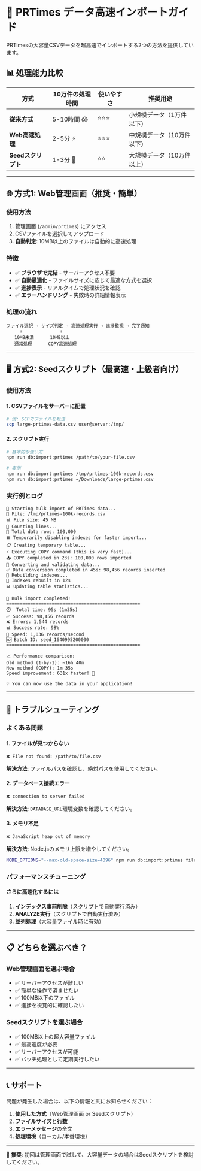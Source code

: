 # 🚀 PRTimes データ高速インポートガイド

PRTimesの大容量CSVデータを超高速でインポートする2つの方法を提供しています。

## 📊 処理能力比較

| 方式 | 10万件の処理時間 | 使いやすさ | 推奨用途 |
|------|-------------|-----------|----------|
| **従来方式** | 5-10時間 😱 | ⭐⭐⭐ | 小規模データ（1万件以下） |
| **Web高速処理** | 2-5分 ⚡ | ⭐⭐⭐ | 中規模データ（10万件以下） |
| **Seedスクリプト** | 1-3分 🚀 | ⭐⭐ | 大規模データ（10万件以上） |

---

## 🌐 方式1: Web管理画面（推奨・簡単）

### 使用方法
1. 管理画面 (`/admin/prtimes`) にアクセス
2. CSVファイルを選択してアップロード
3. **自動判定**: 10MB以上のファイルは自動的に高速処理

### 特徴
- ✅ **ブラウザで完結** - サーバーアクセス不要
- ✅ **自動最適化** - ファイルサイズに応じて最適な方式を選択
- ✅ **進捗表示** - リアルタイムで処理状況を確認
- ✅ **エラーハンドリング** - 失敗時の詳細情報表示

### 処理の流れ
```
ファイル選択 → サイズ判定 → 高速処理実行 → 進捗監視 → 完了通知
     ↓              ↓
   10MB未満      10MB以上
   通常処理      COPY高速処理
```

---

## 🖥️ 方式2: Seedスクリプト（最高速・上級者向け）

### 使用方法

#### 1. CSVファイルをサーバーに配置
```bash
# 例: SCPでファイルを転送
scp large-prtimes-data.csv user@server:/tmp/
```

#### 2. スクリプト実行
```bash
# 基本的な使い方
npm run db:import:prtimes /path/to/your-file.csv

# 実例
npm run db:import:prtimes /tmp/prtimes-100k-records.csv
npm run db:import:prtimes ~/Downloads/large-prtimes.csv
```

### 実行例とログ
```
🚀 Starting bulk import of PRTimes data...
📁 File: /tmp/prtimes-100k-records.csv
📊 File size: 45 MB
🔢 Counting lines...
📝 Total data rows: 100,000
⏸️ Temporarily disabling indexes for faster import...
📋 Creating temporary table...
⚡ Executing COPY command (this is very fast)...
📥 COPY completed in 23s: 100,000 rows imported
🔄 Converting and validating data...
✅ Data conversion completed in 45s: 98,456 records inserted
🔨 Rebuilding indexes...
🔨 Indexes rebuilt in 12s
📊 Updating table statistics...

🎉 Bulk import completed!
==================================================
⏱️  Total time: 95s (1m35s)
✅ Success: 98,456 records
❌ Errors: 1,544 records
📊 Success rate: 98%
🚀 Speed: 1,036 records/second
🆔 Batch ID: seed_1640995200000
==================================================

📈 Performance comparison:
Old method (1-by-1): ~16h 40m
New method (COPY): 1m 35s
Speed improvement: 631x faster! 🚀

💡 You can now use the data in your application!
```

---

## 🔧 トラブルシューティング

### よくある問題

#### 1. ファイルが見つからない
```bash
❌ File not found: /path/to/file.csv
```
**解決方法**: ファイルパスを確認し、絶対パスを使用してください。

#### 2. データベース接続エラー
```bash
❌ connection to server failed
```
**解決方法**: `DATABASE_URL`環境変数を確認してください。

#### 3. メモリ不足
```bash
❌ JavaScript heap out of memory
```
**解決方法**: Node.jsのメモリ上限を増やしてください。
```bash
NODE_OPTIONS="--max-old-space-size=4096" npm run db:import:prtimes file.csv
```

### パフォーマンスチューニング

#### さらに高速化するには
1. **インデックス事前削除**（スクリプトで自動実行済み）
2. **ANALYZE実行**（スクリプトで自動実行済み）
3. **並列処理**（大容量ファイル時に有効）

---

## 📋 どちらを選ぶべき？

### Web管理画面を選ぶ場合
- ✅ サーバーアクセスが難しい
- ✅ 簡単な操作で済ませたい
- ✅ 100MB以下のファイル
- ✅ 進捗を視覚的に確認したい

### Seedスクリプトを選ぶ場合
- ✅ 100MB以上の超大容量ファイル
- ✅ 最高速度が必要
- ✅ サーバーアクセスが可能
- ✅ バッチ処理として定期実行したい

---

## 📞 サポート

問題が発生した場合は、以下の情報と共にお知らせください：

1. **使用した方式**（Web管理画面 or Seedスクリプト）
2. **ファイルサイズ**と**行数**
3. **エラーメッセージ**の全文
4. **処理環境**（ローカル/本番環境）

---

**🎯 推奨**: 初回は管理画面で試して、大容量データの場合はSeedスクリプトを検討してください。